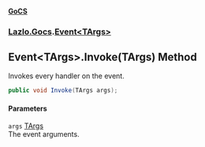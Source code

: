 #### [GoCS](./index.md 'index')
### [Lazlo.Gocs](./Lazlo-Gocs.md 'Lazlo.Gocs').[Event&lt;TArgs&gt;](./Lazlo-Gocs-Event-TArgs-.md 'Lazlo.Gocs.Event&lt;TArgs&gt;')
## Event&lt;TArgs&gt;.Invoke(TArgs) Method
Invokes every handler on the event.  
```C#
public void Invoke(TArgs args);
```
#### Parameters
<a name='Lazlo-Gocs-Event-TArgs--Invoke(TArgs)-args'></a>
`args` [TArgs](./Lazlo-Gocs-Event-TArgs-.md#Lazlo-Gocs-Event-TArgs--TArgs 'Lazlo.Gocs.Event&lt;TArgs&gt;.TArgs')  
The event arguments.  
  

